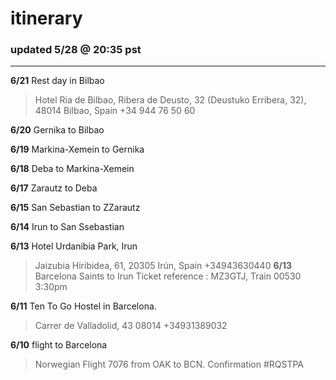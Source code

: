 # itinerary

### updated 5/28 @ 20:35 pst
---
**6/21** Rest day in Bilbao
> Hotel Ria de Bilbao, Ribera de Deusto, 32 (Deustuko Erribera, 32), 48014 Bilbao, Spain +34 944 76 50 60

**6/20** Gernika to Bilbao

**6/19** Markina-Xemein to Gernika

**6/18** Deba to Markina-Xemein

**6/17** Zarautz to Deba

**6/15** San Sebastian to ZZarautz

**6/14** Irun to San Ssebastian

**6/13** Hotel Urdanibia Park, Irun
> Jaizubia Hiribidea, 61, 20305 Irún, Spain +34943630440
**6/13** Barcelona Saints to Irun
> Ticket reference : MZ3GTJ,  Train 00530 3:30pm

**6/11** Ten To Go Hostel in Barcelona.
> Carrer de Valladolid, 43 08014 +34931389032

**6/10** flight to Barcelona
> Norwegian Flight 7076 from OAK to BCN. Confirmation #RQSTPA
